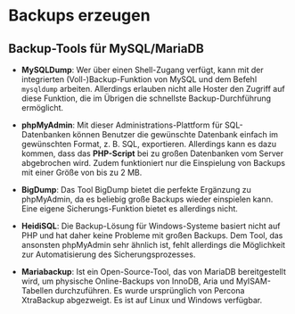 # Backups erzeugen
## Backup-Tools für MySQL/MariaDB

- **MySQLDump**: Wer über einen Shell-Zugang verfügt, kann mit der integrierten (Voll-)Backup-Funktion von MySQL und dem Befehl `mysqldump` arbeiten. Allerdings erlauben nicht alle Hoster den Zugriff auf diese Funktion, die im Übrigen die schnellste Backup-Durchführung ermöglicht.

- **phpMyAdmin**: Mit dieser Administrations-Plattform für SQL-Datenbanken können Benutzer die gewünschte Datenbank einfach im gewünschten Format, z. B. SQL, exportieren. Allerdings kann es dazu kommen, dass das **PHP-Script** bei zu großen Datenbanken vom Server abgebrochen wird. Zudem funktioniert nur die Einspielung von Backups mit einer Größe von bis zu 2 MB.

- **BigDump**: Das Tool BigDump bietet die perfekte Ergänzung zu phpMyAdmin, da es beliebig große Backups wieder einspielen kann. Eine eigene Sicherungs-Funktion bietet es allerdings nicht.

- **HeidiSQL**: Die Backup-Lösung für Windows-Systeme basiert nicht auf PHP und hat daher keine Probleme mit großen Backups. Dem Tool, das ansonsten phpMyAdmin sehr ähnlich ist, fehlt allerdings die Möglichkeit zur Automatisierung des Sicherungsprozesses.

- **Mariabackup**: Ist ein Open-Source-Tool, das von MariaDB bereitgestellt wird, um physische Online-Backups von InnoDB, Aria und MyISAM-Tabellen durchzuführen. Es wurde ursprünglich von Percona XtraBackup abgezweigt. Es ist auf Linux und Windows verfügbar.
